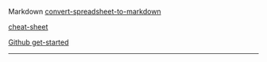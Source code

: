 Markdown
[convert-spreadsheet-to-markdown](https://tabletomarkdown.com/convert-spreadsheet-to-markdown/)

[cheat-sheet](https://www.markdownguide.org/cheat-sheet/)

[Github get-started](https://docs.github.com/en/get-started/writing-on-github/getting-started-with-writing-and-formatting-on-github/basic-writing-and-formatting-syntax)

---
